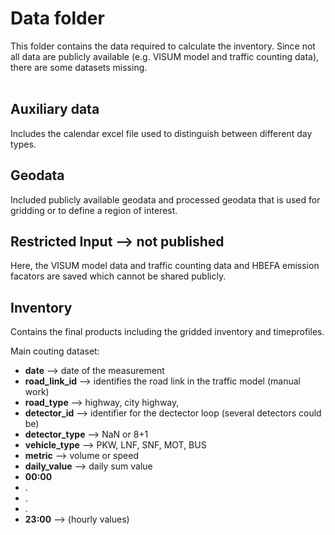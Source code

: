 # Data folder

This folder contains the data required to calculate the inventory. Since not all data are publicly available (e.g. VISUM model and traffic counting data), there are some datasets missing. <br><br>

## Auxiliary data
Includes the calendar excel file used to distinguish between different day types.

## Geodata
Included publicly available geodata and processed geodata that is used for gridding or to define a region of interest. 

## Restricted Input --> not published
Here, the VISUM model data and traffic counting data and HBEFA emission facators are saved which cannot be shared publicly. 

## Inventory
Contains the final products including the gridded inventory and timeprofiles. 




Main couting dataset: 

- **date** --> date of the measurement
- **road_link_id** --> identifies the road link in the traffic model (manual work)
- **road_type** --> highway, city highway, 
- **detector_id** --> identifier for the dectector loop (several detectors could be)
- **detector_type** --> NaN or 8+1 
- **vehicle_type** --> PKW, LNF, SNF, MOT, BUS
- **metric** --> volume or speed
- **daily_value** --> daily sum value
- **00:00**
- .
- . 
- . 
- **23:00** --> (hourly values)